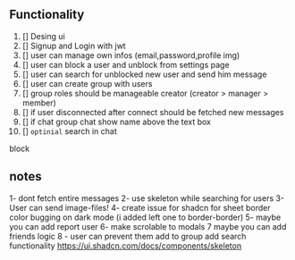 ## Functionality

1. [] Desing ui
2. [] Signup and Login with jwt
3. [] user can manage own infos (email,password,profile img)
4. [] user can block a user and unblock from settings page
5. [] user can search for unblocked new user and send him message
6. [] user can create group with users
7. [] group roles should be manageable creator (creator > manager > member)
8. [] if user disconnected after connect should be fetched new messages
9. [] if chat group chat show name above the text box
10. [] `optinial` search in chat

block

## notes

1- dont fetch entire messages
2- use skeleton while searching for users
3- User can send image-files!
4- create issue for shadcn for sheet border color bugging on dark mode (i added left one to border-border)
5- maybe you can add report user
6- make scrolable to modals
7 maybe you can add friends logic
8 - user can prevent them add to group
add search functionality
https://ui.shadcn.com/docs/components/skeleton
